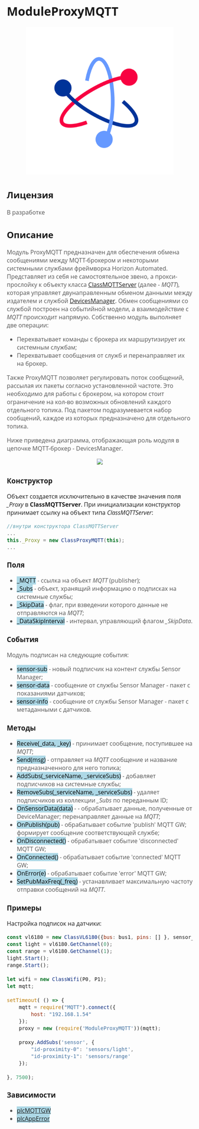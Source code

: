 <div style = "font-family: 'Open Sans', sans-serif; font-size: 16px">

# ModuleProxyMQTT
<div style = "color: #555">
<p align="center">
    <img src="logo.png" width="400" title="hover text">
    </p>
</div>

## Лицензия
<div style = "color: #555">В разработке</div>

## Описание
<div style = "color: #555">

Модуль ProxyMQTT предназначен для обеспечения обмена сообщениями между MQTT-брокером и некоторыми системными службами фреймворка Horizon Automated. 
Представляет из себя не самостоятельное звено, а прокси-прослойку к объекту класса [ClassMQTTServer](../../plcMQTTGW/res/README.md) (далее - *MQTT*), которая управляет двунаправленным обменом данными между издателем и службой [DevicesManager](../../plcDeviceManager/res/README.md).
Обмен сообщениями со службой построен на событийной модели, а взаимодействие с *MQTT* происходит напрямую. 
Собственно модуль выполняет две операции:
- Перехватывает команды с брокера их маршрутизирует их системным службам;
- Перехватывает сообщения от служб и перенаправляет их на брокер.

Также ProxyMQTT позволяет регулировать поток сообщений, рассылая их пакеты согласно установленной частоте. Это необходимо для работы с брокером, на котором стоит ограничение на кол-во возможных обновлений каждого отдельного топика. Под пакетом подразумевается набор сообщений, каждое из которых предназначено для отдельного топика. 

Ниже приведена диаграмма, отображающая роль модуля в цепочке MQTT-брокер - DevicesManager. 

<div align='center'>
    <img src='./proxyMQTT-arсhitecture.png'>
</div>

</div>

### Конструктор
Объект создается исключительно в качестве значения поля *_Proxy* в **ClassMQTTServer**. При инициализации конструктор принимает ссылку на объект типа *ClassMQTTServer*:
<div style = "color: #555">

```js
//внутри конструктора ClassMQTTServer
...
this._Proxy = new ClassProxyMQTT(this);
...
```
</div>

### Поля
<div style = "color: #555">

- <mark style="background-color: lightblue">_MQTT</mark> - ссылка на объект *MQTT* (publisher);
- <mark style="background-color: lightblue">_Subs</mark> - объект, хранящий информацию о подписках на системные службы;
- <mark style="background-color: lightblue">_SkipData</mark> - флаг, при взведении которого данные не отправляются на *MQTT*;
- <mark style="background-color: lightblue">_DataSkipInterval</mark> - интервал, управляющий флагом *_SkipData*.
</div>

### События
<div style = "color: #555">

Модуль подписан на следующие события: 
- <mark style="background-color: lightblue">sensor-sub</mark> - новый подписчик на контент службы Sensor Manager;
- <mark style="background-color: lightblue">sensor-data</mark> - сообщение от службы Sensor Manager - пакет с показаниями датчиков;
- <mark style="background-color: lightblue">sensor-info</mark> - сообщение от службы Sensor Manager - пакет с метаданными с датчиков.
</div>

### Методы
<div style = "color: #555">

- <mark style="background-color: lightblue">Receive(_data, _key)</mark> - принимает сообщение, поступившее на *MQTT*;
- <mark style="background-color: lightblue">Send(msg)</mark> - отправляет на *MQTT* сообщение и название предназначенного для него топика;
- <mark style="background-color: lightblue">AddSubs(_serviceName, _serviceSubs)</mark> - добавляет подписчиков на системные службы;
- <mark style="background-color: lightblue">RemoveSubs(_serviceName, _serviceSubs)</mark> - удаляет подписчиков из коллекции *_Subs* по переданным ID;
- <mark style="background-color: lightblue">OnSensorData(data)</mark> - - обрабатывает данные, полученные от DeviceManager; перенаправляет данные на *MQTT*; 
- <mark style="background-color: lightblue">OnPublish(pub)</mark> - обрабатывает событие 'publish' MQTT GW; формирует сообщение соответствующей службе; 
- <mark style="background-color: lightblue">OnDisconnected()</mark> - обрабатывает событие 'disconnected' MQTT GW;
- <mark style="background-color: lightblue">OnConnected()</mark> - обрабатывает событие 'connected' MQTT GW;
- <mark style="background-color: lightblue">OnError(e)</mark> - обрабатывает событие 'error' MQTT GW;
- <mark style="background-color: lightblue">SetPubMaxFreq(_freq)</mark> - устанавливает максимальную частоту отправки сообщений на *MQTT*.
</div>

### Примеры
Настройка подписок на датчики:
```js
const vl6180 = new ClassVL6180({bus: bus1, pins: [] }, sensor_props_vl); 
const light = vl6180.GetChannel(0);
const range = vl6180.GetChannel(1);
light.Start();
range.Start();

let wifi = new ClassWifi(P0, P1);
let mqtt;

setTimeout( () => {
    mqtt = require("MQTT").connect({
        host: "192.168.1.54"
    });
    proxy = new (require('ModuleProxyMQTT'))(mqtt);

    proxy.AddSubs('sensor', {
        "id-proximity-0": 'sensors/light',
        "id-proximity-1": 'sensors/range'
    });

}, 7500);

```

### Зависимости
<div style = "color: #555">

- <mark style="background-color: lightblue">[plcMQTTGW](../../plcMQTTGW/res/README.md)</mark>
- <mark style="background-color: lightblue">[plcAppError](../../plcAppError/res/README.md)</mark>

</div>

</div>